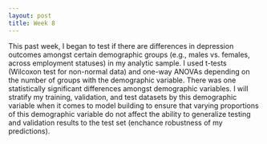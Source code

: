 ```yaml
---
layout: post
title: Week 8
---
```


This past week, I began to test if there are differences in depression outcomes amongst certain demographic groups (e.g., males vs. females, across employment statuses) in my analytic sample. I used t-tests (Wilcoxon test for non-normal data) and one-way ANOVAs depending on the number of groups with the demographic variable. There was one statistically significant differences amongst demographic variables. I will stratify my training, validation, and test datasets by this demographic variable when it comes to model building to ensure that varying proportions of this demographic variable do not affect the ability to generalize testing and validation results to the test set (enchance robustness of my predictions). 
